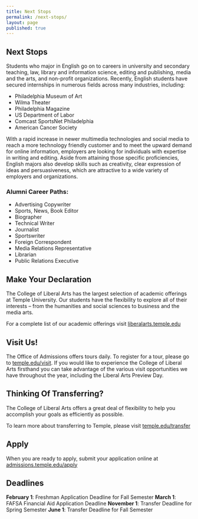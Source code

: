 ```yaml
---
title: Next Stops
permalink: /next-stops/
layout: page
published: true
---
```


## Next Stops

Students who major in English go on to careers in university and secondary teaching, law, library and information science, editing and publishing, media and the arts, and non-profit organizations. Recently, English students have secured internships in numerous fields across many industries, including:

- Philadelphia Museum of Art
- Wilma Theater
- Philadelphia Magazine
- US Department of Labor
- Comcast SportsNet Philadelphia
- American Cancer Society

With a rapid increase in newer multimedia technologies and social media to reach a more technology friendly customer and to meet the upward demand for online information, employers are looking for individuals with expertise in writing and editing. Aside from attaining those specific proficiencies, English majors also develop skills such as creativity, clear expression of ideas and persuasiveness, which are attractive to a wide variety of employers and organizations.

### Alumni Career Paths:

- Advertising Copywriter
- Sports, News, Book Editor
- Biographer
- Technical Writer
- Journalist
- Sportswriter
- Foreign Correspondent
- Media Relations Representative
- Librarian
- Public Relations Executive

## Make Your Declaration

The College of Liberal Arts has the largest selection of academic offerings at Temple University. Our students have the flexibility to explore all of their interests – from the humanities and social sciences to business and the media arts.

For a complete list of our academic offerings visit [liberalarts.temple.edu](liberalarts.temple.edu)

## Visit Us!

The Office of Admissions offers tours daily. To register for a tour, please go to [temple.edu/visit](http://temple.edu/visit). If you would like to experience the College of Liberal Arts firsthand you can take advantage of the various visit opportunities we have throughout the year, including the Liberal Arts Preview Day.

## Thinking Of Transferring?

The College of Liberal Arts offers a great deal of flexibility to help you accomplish your goals as efficiently as possible.

To learn more about transferring to Temple, please visit [temple.edu/transfer](temple.edu/transfer)

## Apply

When you are ready to apply, submit your application online at [admissions.temple.edu/apply](admissions.temple.edu/apply)

## Deadlines

**February 1**: Freshman Application Deadline for Fall Semester
**March 1**: FAFSA Financial Aid Application Deadline
**November 1**: Transfer Deadline for Spring Semester
**June 1**: Transfer Deadline for Fall Semester
